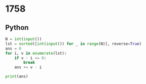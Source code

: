 # 1758

## Python

```python
N = int(input())
lst = sorted([int(input()) for _ in range(N)], reverse=True)
ans = 0
for i, v in enumerate(lst):
    if v - i <= 0:
        break
    ans += v - i

print(ans)
```
